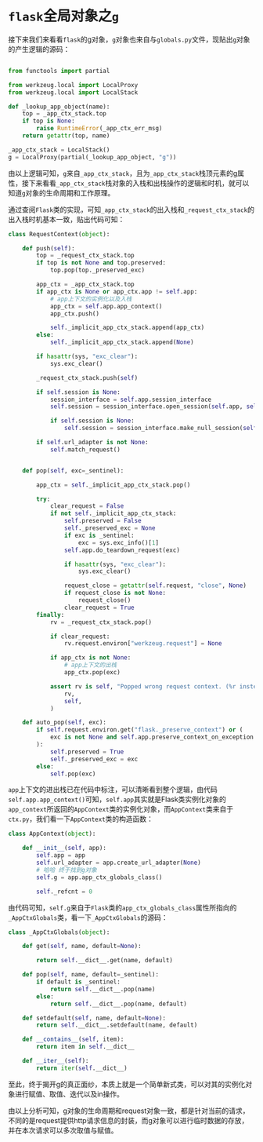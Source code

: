 # `flask`全局对象之`g`

接下来我们来看看`flask`的g对象，`g`对象也来自与`globals.py`文件，现贴出`g`对象的产生逻辑的源码：

```python

from functools import partial

from werkzeug.local import LocalProxy
from werkzeug.local import LocalStack

def _lookup_app_object(name):
    top = _app_ctx_stack.top
    if top is None:
        raise RuntimeError(_app_ctx_err_msg)
    return getattr(top, name)

_app_ctx_stack = LocalStack()
g = LocalProxy(partial(_lookup_app_object, "g"))
```

由以上逻辑可知，`g`来自`_app_ctx_stack`，且为`_app_ctx_stack`栈顶元素的g属性，接下来看看`_app_ctx_stack`栈对象的入栈和出栈操作的逻辑和时机，就可以知道`g`对象的生命周期和工作原理。  

通过查阅`Flask`类的实现，可知`_app_ctx_stack`的出入栈和`_request_ctx_stack`的出入栈时机基本一致，贴出代码可知：
```python
class RequestContext(object):

    def push(self):
        top = _request_ctx_stack.top
        if top is not None and top.preserved:
            top.pop(top._preserved_exc)

        app_ctx = _app_ctx_stack.top
        if app_ctx is None or app_ctx.app != self.app:
            # app上下文的实例化以及入栈
            app_ctx = self.app.app_context()
            app_ctx.push()

            self._implicit_app_ctx_stack.append(app_ctx)
        else:
            self._implicit_app_ctx_stack.append(None)

        if hasattr(sys, "exc_clear"):
            sys.exc_clear()

        _request_ctx_stack.push(self)

        if self.session is None:
            session_interface = self.app.session_interface
            self.session = session_interface.open_session(self.app, self.request)

            if self.session is None:
                self.session = session_interface.make_null_session(self.app)

        if self.url_adapter is not None:
            self.match_request()


    def pop(self, exc=_sentinel):

        app_ctx = self._implicit_app_ctx_stack.pop()

        try:
            clear_request = False
            if not self._implicit_app_ctx_stack:
                self.preserved = False
                self._preserved_exc = None
                if exc is _sentinel:
                    exc = sys.exc_info()[1]
                self.app.do_teardown_request(exc)

                if hasattr(sys, "exc_clear"):
                    sys.exc_clear()

                request_close = getattr(self.request, "close", None)
                if request_close is not None:
                    request_close()
                clear_request = True
        finally:
            rv = _request_ctx_stack.pop()

            if clear_request:
                rv.request.environ["werkzeug.request"] = None

            if app_ctx is not None:
                # app上下文的出栈
                app_ctx.pop(exc)

            assert rv is self, "Popped wrong request context. (%r instead of %r)" % (
                rv,
                self,
            )

    def auto_pop(self, exc):
        if self.request.environ.get("flask._preserve_context") or (
            exc is not None and self.app.preserve_context_on_exception
        ):
            self.preserved = True
            self._preserved_exc = exc
        else:
            self.pop(exc)

```
`app`上下文的进出栈已在代码中标注，可以清晰看到整个逻辑，由代码`self.app.app_context()`可知，`self.app`其实就是Flask类实例化对象的`app_context`所返回的`AppContext`类的实例化对象，而`AppContext`类来自于`ctx.py`，我们看一下`AppContext`类的构造函数：  

```python
class AppContext(object):

    def __init__(self, app):
        self.app = app
        self.url_adapter = app.create_url_adapter(None)
        # 哈哈 终于找到g对象
        self.g = app.app_ctx_globals_class()

        self._refcnt = 0
```

由代码可知，`self.g`来自于`Flask`类的`app_ctx_globals_class`属性所指向的`_AppCtxGlobals`类，看一下`_AppCtxGlobals`的源码：  

```python
class _AppCtxGlobals(object):

    def get(self, name, default=None):

        return self.__dict__.get(name, default)

    def pop(self, name, default=_sentinel):
        if default is _sentinel:
            return self.__dict__.pop(name)
        else:
            return self.__dict__.pop(name, default)

    def setdefault(self, name, default=None):
        return self.__dict__.setdefault(name, default)

    def __contains__(self, item):
        return item in self.__dict__

    def __iter__(self):
        return iter(self.__dict__)
```
至此，终于揭开g的真正面纱，本质上就是一个简单新式类，可以对其的实例化对象进行赋值、取值、迭代以及in操作。  

由以上分析可知，g对象的生命周期和request对象一致，都是针对当前的请求，不同的是request提供http请求信息的封装，而g对象可以进行临时数据的存放，并在本次请求可以多次取值与赋值。  
